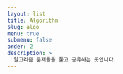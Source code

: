 ```yaml
---
layout: list
title: Algorithm
slug: algo
menu: true
submenu: false
order: 2
description: >
  알고리즘 문제들을 풀고 공유하는 곳입니다.
---
```

